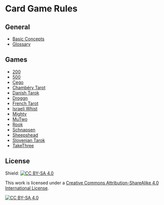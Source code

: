 # Card Game Rules

## General

- [Basic Concepts](BasicConcepts.md)
- [Glossary](Glossary.md)

## Games

- [200](200.md)
- [500](500.md)
- [Cego](Cego.md)
- [Chambéry Tarot](ChamberyTarot.md)
- [Danish Tarok](DanishTarok.md)
- [Droggn](Droggn.md)
- [French Tarot](FrenchTarot.md)
- [Israeli Whist](IsraeliWhist.md)
- [Mighty](Mighty.md)
- [MuTwo](MüTwo.md)
- [Rook](Rook.md)
- [Schnapsen](Schnapsen.md)
- [Sheepshead](Sheepshead.md)
- [Slovenian Tarok](SlovenianTarok.md)
- [TakeThree](TakeThree.md)

## License

Shield: [![CC BY-SA 4.0][cc-by-sa-shield]][cc-by-sa]

This work is licensed under a
[Creative Commons Attribution-ShareAlike 4.0 International License][cc-by-sa].

[![CC BY-SA 4.0][cc-by-sa-image]][cc-by-sa]

[cc-by-sa]: http://creativecommons.org/licenses/by-sa/4.0/
[cc-by-sa-image]: https://licensebuttons.net/l/by-sa/4.0/88x31.png
[cc-by-sa-shield]: https://img.shields.io/badge/License-CC%20BY--SA%204.0-lightgrey.svg